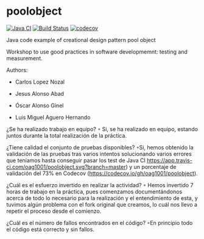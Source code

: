 poolobject
==========

[![Java CI](https://github.com/oag1001/poolobject/actions/workflows/ci.yml/badge.svg)](https://github.com/oag1001/poolobject/actions/workflows/ci.yml) [![Build Status](https://app.travis-ci.com/oag1001/poolobject.svg?branch=master)](https://app.travis-ci.com/oag1001/poolobject) [![codecov](https://codecov.io/gh/oag1001/poolobject/branch/master/graph/badge.svg)](https://codecov.io/gh/oag1001/poolobject)

Java code example of creational design pattern pool object

Workshop to use good practices in software developmemnt: testing and measurement.

Authors:

- Carlos Lopez Nozal
- Jesus Alonso Abad

- Óscar Alonso Ginel
- Luis Miguel Aguero Hernando

¿Se ha realizado trabajo en equipo?
◦ Si, se ha realizado en equipo, estando juntos durante la total realización de la práctica.


¿Tiene calidad el conjunto de pruebas disponibles?
◦Si, hemos obtenido la validación de las pruebas tras varios intentos solucionando varios errores que teníamos hasta conseguir pasar los test de Java CI https://app.travis-ci.com/oag1001/poolobject.svg?branch=master) y un porcentaje de validación del 73% en Codecov (https://codecov.io/gh/oag1001/poolobject). 

¿Cuál es el esfuerzo invertido en realizar la actividad?
◦ Hemos invertido 7 horas de trabajo en la práctica, pues comenzamos documentándonos acerca de todo lo necesario para la realización y el entendimiento de esta, y tuvimos algún problema con el fork original que creamos, lo cuál nos llevo a repetir el proceso desde el comienzo.

¿Cuál es el número de fallos encontrados en el código?
◦En principio todo el código está correcto y sin fallos.
